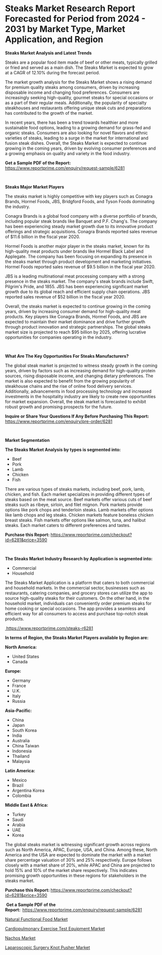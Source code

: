 <p><h1>Steaks Market Research Report Forecasted for Period from 2024 -  2031 by Market Type, Market Application, and Region</h1></p><p><strong>Steaks Market Analysis and Latest Trends</strong></p>
<p><p>Steaks are a popular food item made of beef or other meats, typically grilled or fried and served as a main dish. The Steaks Market is expected to grow at a CAGR of 12.10% during the forecast period. </p><p>The market growth analysis for the Steaks Market shows a rising demand for premium quality steaks among consumers, driven by increasing disposable income and changing food preferences. Consumers are increasingly seeking high-quality, gourmet steaks for special occasions or as a part of their regular meals. Additionally, the popularity of specialty steakhouses and restaurants offering unique steak cuts and preparations has contributed to the growth of the market.</p><p>In recent years, there has been a trend towards healthier and more sustainable food options, leading to a growing demand for grass-fed and organic steaks. Consumers are also looking for novel flavors and ethnic varieties of steaks, leading to a surge in the market for international and fusion steak dishes. Overall, the Steaks Market is expected to continue growing in the coming years, driven by evolving consumer preferences and a growing emphasis on quality and variety in the food industry.</p></p>
<p><strong>Get a Sample PDF of the Report:&nbsp;</strong> <a href="https://www.reportprime.com/enquiry/request-sample/6281">https://www.reportprime.com/enquiry/request-sample/6281</a></p>
<p>&nbsp;</p>
<p><strong>Steaks Major Market Players</strong></p>
<p><p>The steaks market is highly competitive with key players such as Conagra Brands, Hormel Foods, JBS, Bridgford Foods, and Tyson Foods dominating the industry. </p><p>Conagra Brands is a global food company with a diverse portfolio of brands, including popular steak brands like Banquet and P.F. Chang's. The company has been experiencing steady market growth due to its innovative product offerings and strategic acquisitions. Conagra Brands reported sales revenue of $11.6 billion in the fiscal year 2020.</p><p>Hormel Foods is another major player in the steaks market, known for its high-quality meat products under brands like Hormel Black Label and Applegate. The company has been focusing on expanding its presence in the steaks market through product development and marketing initiatives. Hormel Foods reported sales revenue of $9.5 billion in the fiscal year 2020.</p><p>JBS is a leading multinational meat processing company with a strong presence in the steaks market. The company's steak brands include Swift, Pilgrim's Pride, and 1855. JBS has been experiencing significant market growth due to its global reach and efficient supply chain operations. JBS reported sales revenue of $52 billion in the fiscal year 2020.</p><p>Overall, the steaks market is expected to continue growing in the coming years, driven by increasing consumer demand for high-quality meat products. Key players like Conagra Brands, Hormel Foods, and JBS are expected to maintain their market dominance and drive further growth through product innovation and strategic partnerships. The global steaks market size is projected to reach $95 billion by 2025, offering lucrative opportunities for companies operating in the industry.</p></p>
<p>&nbsp;</p>
<p><strong>What Are The Key Opportunities For Steaks Manufacturers?</strong></p>
<p><p>The global steak market is projected to witness steady growth in the coming years, driven by factors such as increasing demand for high-quality protein sources, rising disposable income, and changing dietary preferences. The market is also expected to benefit from the growing popularity of steakhouse chains and the rise of online food delivery services. Additionally, advancements in food processing technology and increased investments in the hospitality industry are likely to create new opportunities for market expansion. Overall, the steak market is forecasted to exhibit robust growth and promising prospects for the future.</p></p>
<p><strong>Inquire or Share Your Questions If Any Before Purchasing This Report:</strong> <a href="https://www.reportprime.com/enquiry/pre-order/6281">https://www.reportprime.com/enquiry/pre-order/6281</a></p>
<p>&nbsp;</p>
<p><strong>Market Segmentation</strong></p>
<p><strong>The Steaks Market Analysis by types is segmented into:</strong></p>
<p><ul><li>Beef</li><li>Pork</li><li>Lamb</li><li>Chicken</li><li>Fish</li></ul></p>
<p><p>There are various types of steaks markets, including beef, pork, lamb, chicken, and fish. Each market specializes in providing different types of steaks based on the meat source. Beef markets offer various cuts of beef steaks such as ribeye, sirloin, and filet mignon. Pork markets provide options like pork chops and tenderloin steaks. Lamb markets offer options like lamb chops and leg steaks. Chicken markets feature boneless chicken breast steaks. Fish markets offer options like salmon, tuna, and halibut steaks. Each market caters to different preferences and tastes.</p></p>
<p><strong>Purchase this Report:&nbsp;</strong><a href="https://www.reportprime.com/checkout?id=6281&price=3590">https://www.reportprime.com/checkout?id=6281&price=3590</a></p>
<p>&nbsp;</p>
<p><strong>The Steaks Market Industry Research by Application is segmented into:</strong></p>
<p><ul><li>Commercial</li><li>Household</li></ul></p>
<p><p>The Steaks Market Application is a platform that caters to both commercial and household markets. In the commercial sector, businesses such as restaurants, catering companies, and grocery stores can utilize the app to source high-quality steaks for their customers. On the other hand, in the household market, individuals can conveniently order premium steaks for home cooking or special occasions. The app provides a seamless and efficient way for all consumers to access and purchase top-notch steak products.</p></p>
<p><a href="https://www.reportprime.com/steaks-r6281">&nbsp;https://www.reportprime.com/steaks-r6281</a></p>
<p><strong>In terms of Region, the Steaks Market Players available by Region are:</strong></p>
<p>
    <p> <strong> North America: </strong>
        <ul>
            <li>United States</li>
            <li>Canada</li>
        </ul>
        </p> 
    <p> <strong> Europe: </strong>
        <ul>
            <li>Germany</li>
            <li>France</li>
            <li>U.K.</li>
            <li>Italy</li>
            <li>Russia</li>
        </ul>
        </p> 
    <p> <strong> Asia-Pacific: </strong>
        <ul>
            <li>China</li>
            <li>Japan</li>
            <li>South Korea</li>
            <li>India</li>
            <li>Australia</li>
            <li>China Taiwan</li>
            <li>Indonesia</li>
            <li>Thailand</li>
            <li>Malaysia</li>
        </ul>
        </p> 
    <p> <strong> Latin America: </strong>
        <ul>
            <li>Mexico</li>
            <li>Brazil</li>
            <li>Argentina Korea</li>
            <li>Colombia</li>
        </ul>
        </p> 
    <p> <strong> Middle East & Africa: </strong>
        <ul>
            <li>Turkey</li>
            <li>Saudi</li>
            <li>Arabia</li>
            <li>UAE</li>
            <li>Korea</li>
        </ul>
    </p>
    </p>
<p><p>The global steaks market is witnessing significant growth across regions such as North America, APAC, Europe, USA, and China. Among these, North America and the USA are expected to dominate the market with a market share percentage valuation of 30% and 25% respectively. Europe follows closely with a market share of 20%, while APAC and China are projected to hold 15% and 10% of the market share respectively. This indicates promising growth opportunities in these regions for stakeholders in the steaks market.</p></p>
<p><strong>Purchase this Report: </strong><a href="https://www.reportprime.com/checkout?id=6281&price=3590">https://www.reportprime.com/checkout?id=6281&price=3590</a></p>
<p>&nbsp;<strong>Get a Sample PDF of the Report:&nbsp;&nbsp;</strong><a href="https://www.reportprime.com/enquiry/request-sample/6281">https://www.reportprime.com/enquiry/request-sample/6281</a></p>
<p><strong></strong></p>
<p><p><a href="https://github.com/janetchuadff364/Market-Research-Report-List-1/blob/main/natural-functional-food-market.md">Natural Functional Food Market</a></p><p><a href="https://issuu.com/reportprime-2/docs/cardiopulmonary-exercise-test-equipment-market-siz">Cardiopulmonary Exercise Test Equipment Market</a></p><p><a href="https://github.com/nicoletavirag/Market-Research-Report-List-4/blob/main/nachos-market.md">Nachos Market</a></p><p><a href="https://issuu.com/reportprime-2/docs/laparoscopic-surgery-knot-pusher-market-size-2030.">Laparoscopic Surgery Knot Pusher Market</a></p></p>